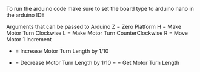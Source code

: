 To run the arduino code make sure to set the board type to arduino nano in the arduino IDE

Arguments that can be passed to Arduino
Z = Zero Platform
H = Make Motor Turn Clockwise
L = Make Motor Turn CounterClockwise
R = Move Motor 1 Increment
+ = Increase Motor Turn Length by 1/10
- = Decrease Motor Turn Length by 1/10
= = Get Motor Turn Length